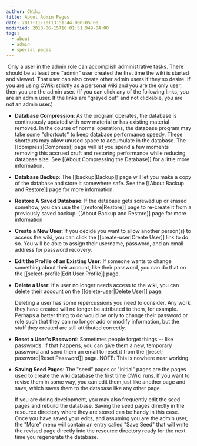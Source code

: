 ```yaml
---
author: CWiki
title: About Admin Pages
date: 2017-11-20T13:51:44.000-05:00
modified: 2018-06-15T16:01:51.949-04:00
tags:
  - about
  - admin
  - special pages
---
```


​​
Only a user in the admin role can accomplish administrative tasks. There should be at least one "admin" user created the first time the wiki is started and viewed. That user can also create other admin users if they so desire. If you are using CWiki strictly as a personal wiki and you are the only user, then you are the admin user. (If you can click any of the following links, you are an admin user. If the links are "grayed out" and not clickable, you are not an admin user.)

* **Database Compression**: As the program operates, the database is continuously updated with new material or has existing material removed. In the course of normal operations, the database program may take some "shortcuts" to keep database performance speedy. These shortcuts may allow unused space to accumulate in the database. The [[compress|Compress]] page will let you spend a few moments removing this accrued cruft and restoring performance while reducing database size. See [[About Compressing the Database]] for a little more information.
* **Database Backup**: The [[backup|Backup]] page will let you make a copy of the database and store it somewhere safe. See the [[About Backup and Restore]] page for more information.
* **Restore A Saved Database**: If the database gets screwed up or erased somehow, you can use the [[restore|Restore]] page to re-create it from a previously saved backup. [[About Backup and Restore]] page for more information
* **Create a New User**: If you decide you want to allow another person(s) to access the wiki, you can click the [[create-user|Create User]] link to do so. You will be able to assign their username​, password, and an email address for password recovery.
* **Edit the Profile of an Existing User**: If someone wants to change something about their account, like their password, you can do that on the [[select-profile|Edit User Profile]] page.
* **Delete a User**: If a user no longer needs access to the wiki, you can delete their account on the [[delete-user|Delete User]] page.

   Deleting a user has some repercussions you need to consider. Any work they have created will no longer be attributed to them, for example. Perhaps a better thing to do would be only to change their password or role such that they can no longer add or modify information, but the stuff they created are still attributed correctly.

* **Reset a User's Password**: Sometimes people forget things -- like passwords. If that happens, you can give them a new, temporary password and send them an email to reset it from the [[reset-password|Reset Password]] page. NOTE: This is nowhere near working.

* **Saving Seed Pages**: The "seed" pages or "initial" pages are the pages used to create the wiki database the first time CWiki runs​. If you want to revise them in some way, you can edit them just like another page and save, which saves them to the database like any other page.

   If you are doing development, you may also frequently edit the seed pages and rebuild the database. Saving the seed pages directly in the resource directory where they are stored can be handy in this case. Once you have saved your edits, and assuming you are the admin user, the "More" menu will contain an entry called "Save Seed" that will write the revised page directly into the resource directory ready for the next time you regenerate the database.